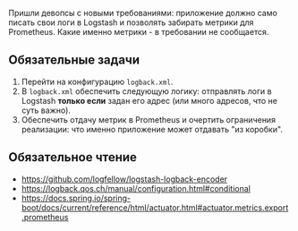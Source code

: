 Пришли девопсы с новыми требованиями: приложение должно само писать свои логи в Logstash и позволять забирать метрики для
Prometheus. Какие именно метрики - в требовании не сообщается.

## Обязательные задачи

1. Перейти на конфигурацию `logback.xml`.
2. В `logback.xml` обеспечить следующую логику: отправлять логи в Logstash __только если__ задан его адрес (или много адресов, что не суть важно). 
3. Обеспечить отдачу метрик в Prometheus и очертить ограничения реализации: что именно приложение может отдавать "из коробки".

## Обязательное чтение

- https://github.com/logfellow/logstash-logback-encoder
- https://logback.qos.ch/manual/configuration.html#conditional
- https://docs.spring.io/spring-boot/docs/current/reference/html/actuator.html#actuator.metrics.export.prometheus